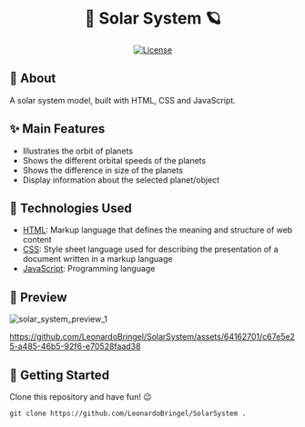 <h1 align="center">
  🚀 Solar System 🪐
</h1>


<p align="center">
  <a href="https://github.com/LeonardoBringel/SolarSystem/blob/main/LICENSE">
    <img src="https://img.shields.io/github/license/LeonardoBringel/SolarSystem?color=blue" alt="License">
  </a>
</p>


## 📌 About

A solar system model, built with HTML, CSS and JavaScript.


## ✨ Main Features

* Illustrates the orbit of planets
* Shows the different orbital speeds of the planets
* Shows the difference in size of the planets
* Display information about the selected planet/object


## 🚀 Technologies Used

* [HTML](https://en.wikipedia.org/wiki/HTML): Markup language that defines the meaning and structure of web content
* [CSS](https://en.wikipedia.org/wiki/CSS): Style sheet language used for describing the presentation of a document written in a markup language
* [JavaScript](https://en.wikipedia.org/wiki/JavaScript): Programming language


## 🎨 Preview

![solar_system_preview_1](https://github.com/LeonardoBringel/SolarSystem/assets/64162701/a5ded5f7-ea6f-4fb9-8ec4-4232ee7d726f)

https://github.com/LeonardoBringel/SolarSystem/assets/64162701/c67e5e25-a485-46b5-92f6-e70528faad38


## 🚚 Getting Started

Clone this repository and have fun! 😉
```
git clone https://github.com/LeonardoBringel/SolarSystem .
```
